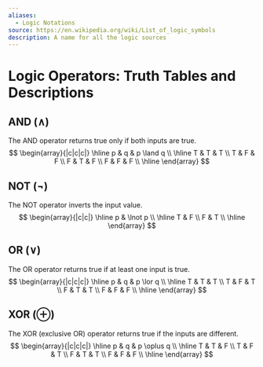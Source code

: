 ```yaml
---
aliases:
  - Logic Notations
source: https://en.wikipedia.org/wiki/List_of_logic_symbols
description: A name for all the logic sources
---
```

# Logic Operators: Truth Tables and Descriptions

## AND ($\land$)
The AND operator returns true only if both inputs are true.
$$
\begin{array}{|c|c|c|}
\hline
p & q & p \land q \\
\hline
T & T & T \\
T & F & F \\
F & T & F \\
F & F & F \\
\hline
\end{array}
$$

## NOT ($\lnot$)
The NOT operator inverts the input value.
$$
\begin{array}{|c|c|}
\hline
p & \lnot p \\
\hline
T & F \\
F & T \\
\hline
\end{array}
$$

## OR ($\lor$)
The OR operator returns true if at least one input is true.
$$
\begin{array}{|c|c|c|}
\hline
p & q & p \lor q \\
\hline
T & T & T \\
T & F & T \\
F & T & T \\
F & F & F \\
\hline
\end{array}
$$

## XOR ($\oplus$)
The XOR (exclusive OR) operator returns true if the inputs are different.
$$
\begin{array}{|c|c|c|}
\hline
p & q & p \oplus q \\
\hline
T & T & F \\
T & F & T \\
F & T & T \\
F & F & F \\
\hline
\end{array}
$$


